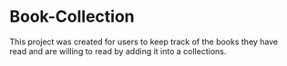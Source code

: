 # Book-Collection

This project was created for users to keep track of the books they have read and are willing to read by adding it into a collections. 
